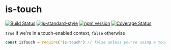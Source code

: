 # is-touch

<!-- VDOC.badges travis; standard; npm; coveralls -->
<!-- DON'T EDIT THIS SECTION (including comments), INSTEAD RE-RUN `vdoc` TO UPDATE -->
[![Build Status](https://travis-ci.org/vigour-io/is-touch.svg?branch=master)](https://travis-ci.org/vigour-io/is-touch)
[![js-standard-style](https://img.shields.io/badge/code%20style-standard-brightgreen.svg)](http://standardjs.com/)
[![npm version](https://badge.fury.io/js/is-touch.svg)](https://badge.fury.io/js/is-touch)
[![Coverage Status](https://coveralls.io/repos/github/vigour-io/is-touch/badge.svg?branch=master)](https://coveralls.io/github/vigour-io/is-touch?branch=master)

<!-- VDOC END -->

<!-- VDOC.jsdoc isTouch -->
<!-- DON'T EDIT THIS SECTION (including comments), INSTEAD RE-RUN `vdoc` TO UPDATE -->
`true` if we're in a touch-enabled context, `false` otherwise

<!-- VDOC END -->

```javascript
const isTouch = require('is-touch') // false unless you're using a touch-enabled device
```
